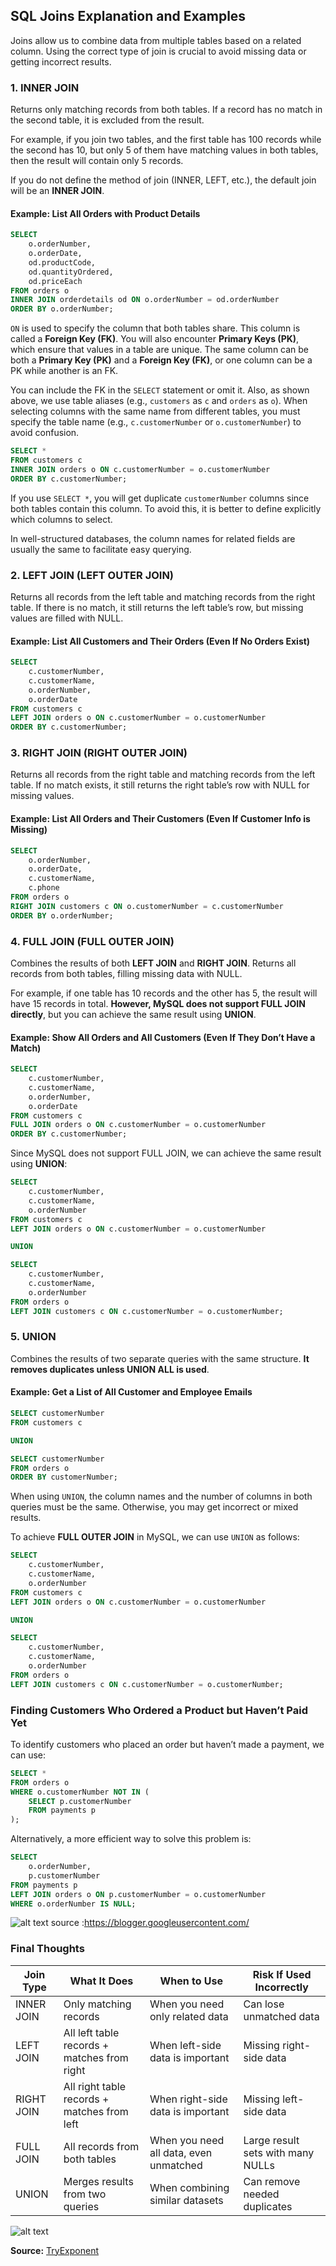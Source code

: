 ## SQL Joins Explanation and Examples

Joins allow us to combine data from multiple tables based on a related column. Using the correct type of join is crucial to avoid missing data or getting incorrect results.

### 1. INNER JOIN
Returns only matching records from both tables. If a record has no match in the second table, it is excluded from the result.

For example, if you join two tables, and the first table has 100 records while the second has 10, but only 5 of them have matching values in both tables, then the result will contain only 5 records.

If you do not define the method of join (INNER, LEFT, etc.), the default join will be an **INNER JOIN**.

#### Example: List All Orders with Product Details
```sql
SELECT
    o.orderNumber,
    o.orderDate,
    od.productCode,
    od.quantityOrdered,
    od.priceEach
FROM orders o
INNER JOIN orderdetails od ON o.orderNumber = od.orderNumber
ORDER BY o.orderNumber;
```

`ON` is used to specify the column that both tables share. This column is called a **Foreign Key (FK)**. You will also encounter **Primary Keys (PK)**, which ensure that values in a table are unique. The same column can be both a **Primary Key (PK)** and a **Foreign Key (FK)**, or one column can be a PK while another is an FK.

You can include the FK in the `SELECT` statement or omit it. Also, as shown above, we use table aliases (e.g., `customers` as `c` and `orders` as `o`). When selecting columns with the same name from different tables, you must specify the table name (e.g., `c.customerNumber` or `o.customerNumber`) to avoid confusion.

```sql
SELECT *
FROM customers c
INNER JOIN orders o ON c.customerNumber = o.customerNumber
ORDER BY c.customerNumber;
```

If you use `SELECT *`, you will get duplicate `customerNumber` columns since both tables contain this column. To avoid this, it is better to define explicitly which columns to select.

In well-structured databases, the column names for related fields are usually the same to facilitate easy querying.

### 2. LEFT JOIN (LEFT OUTER JOIN)
Returns all records from the left table and matching records from the right table. If there is no match, it still returns the left table’s row, but missing values are filled with NULL.

#### Example: List All Customers and Their Orders (Even If No Orders Exist)
```sql
SELECT
    c.customerNumber,
    c.customerName,
    o.orderNumber,
    o.orderDate
FROM customers c
LEFT JOIN orders o ON c.customerNumber = o.customerNumber
ORDER BY c.customerNumber;
```

### 3. RIGHT JOIN (RIGHT OUTER JOIN)
Returns all records from the right table and matching records from the left table. If no match exists, it still returns the right table’s row with NULL for missing values.

#### Example: List All Orders and Their Customers (Even If Customer Info is Missing)
```sql
SELECT
    o.orderNumber,
    o.orderDate,
    c.customerName,
    c.phone
FROM orders o
RIGHT JOIN customers c ON o.customerNumber = c.customerNumber
ORDER BY o.orderNumber;
```

### 4. FULL JOIN (FULL OUTER JOIN)
Combines the results of both **LEFT JOIN** and **RIGHT JOIN**. Returns all records from both tables, filling missing data with NULL.

For example, if one table has 10 records and the other has 5, the result will have 15 records in total. **However, MySQL does not support FULL JOIN directly**, but you can achieve the same result using **UNION**.

#### Example: Show All Orders and All Customers (Even If They Don’t Have a Match)
```sql
SELECT
    c.customerNumber,
    c.customerName,
    o.orderNumber,
    o.orderDate
FROM customers c
FULL JOIN orders o ON c.customerNumber = o.customerNumber
ORDER BY c.customerNumber;
```

Since MySQL does not support FULL JOIN, we can achieve the same result using **UNION**:

```sql
SELECT
    c.customerNumber,
    c.customerName,
    o.orderNumber
FROM customers c  
LEFT JOIN orders o ON c.customerNumber = o.customerNumber

UNION

SELECT
    c.customerNumber,
    c.customerName,
    o.orderNumber
FROM orders o  
LEFT JOIN customers c ON c.customerNumber = o.customerNumber;
```

### 5. UNION
Combines the results of two separate queries with the same structure. **It removes duplicates unless UNION ALL is used**.

#### Example: Get a List of All Customer and Employee Emails
```sql
SELECT customerNumber
FROM customers c

UNION

SELECT customerNumber
FROM orders o
ORDER BY customerNumber;
```

When using `UNION`, the column names and the number of columns in both queries must be the same. Otherwise, you may get incorrect or mixed results.

To achieve **FULL OUTER JOIN** in MySQL, we can use `UNION` as follows:
```sql
SELECT
    c.customerNumber,
    c.customerName,
    o.orderNumber
FROM customers c  
LEFT JOIN orders o ON c.customerNumber = o.customerNumber

UNION

SELECT
    c.customerNumber,
    c.customerName,
    o.orderNumber
FROM orders o  
LEFT JOIN customers c ON c.customerNumber = o.customerNumber;
```

### Finding Customers Who Ordered a Product but Haven’t Paid Yet
To identify customers who placed an order but haven’t made a payment, we can use:

```sql
SELECT *
FROM orders o
WHERE o.customerNumber NOT IN (
    SELECT p.customerNumber
    FROM payments p
);
```

Alternatively, a more efficient way to solve this problem is:
```sql
SELECT
    o.orderNumber,
    p.customerNumber
FROM payments p
LEFT JOIN orders o ON p.customerNumber = o.customerNumber
WHERE o.orderNumber IS NULL;
```
![alt text](imagefolder/image-1.png)
source :https://blogger.googleusercontent.com/
### Final Thoughts
| Join Type  | What It Does | When to Use | Risk If Used Incorrectly |
|------------|-------------|-------------|-------------------------|
| INNER JOIN | Only matching records | When you need only related data | Can lose unmatched data |
| LEFT JOIN | All left table records + matches from right | When left-side data is important | Missing right-side data |
| RIGHT JOIN | All right table records + matches from left | When right-side data is important | Missing left-side data |
| FULL JOIN | All records from both tables | When you need all data, even unmatched | Large result sets with many NULLs |
| UNION | Merges results from two queries | When combining similar datasets | Can remove needed duplicates |

![alt text](imagefolder/image-2.png)

**Source:** [TryExponent](https://www.tryexponent.com/)

